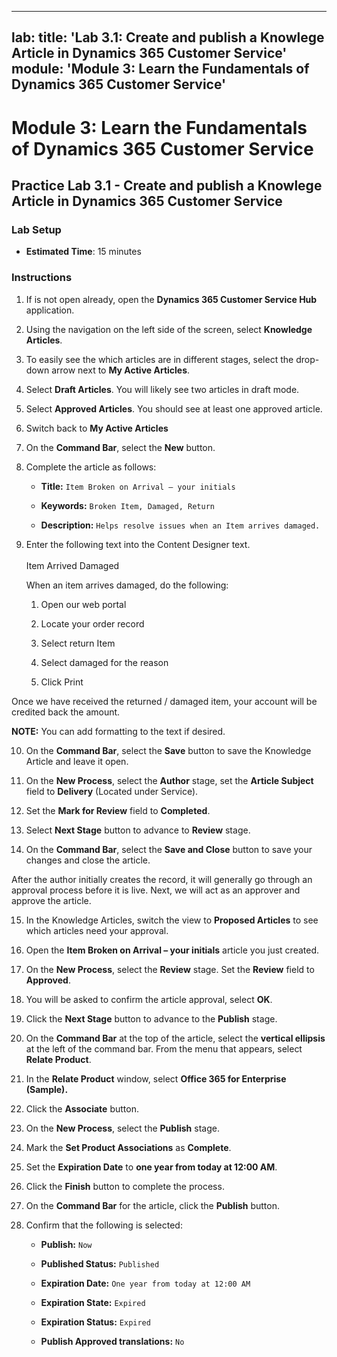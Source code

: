 
---
lab:
    title: 'Lab 3.1: Create and publish a Knowlege Article in Dynamics 365 Customer Service'
    module: 'Module 3: Learn the Fundamentals of Dynamics 365 Customer Service'
---

# Module 3: Learn the Fundamentals of Dynamics 365 Customer Service

## Practice Lab 3.1 - Create and publish a Knowlege Article in Dynamics 365 Customer Service

### Lab Setup

  - **Estimated Time**: 15 minutes

### Instructions

1. If is not open already, open the **Dynamics 365 Customer Service Hub** application. 

2. Using the navigation on the left side of the screen, select **Knowledge Articles**. 

3. To easily see the which articles are in different stages, select the drop-down arrow next to **My Active Articles**. 

4. Select **Draft Articles**. You will likely see two articles in draft mode.

5. Select **Approved Articles**. You should see at least one approved article. 

6. Switch back to **My Active Articles**

7. On the **Command Bar**, select the **New** button. 

8. Complete the article as follows:

	- **Title:** `Item Broken on Arrival – your initials`

	- **Keywords:** `Broken Item, Damaged, Return`

	- **Description:** `Helps resolve issues when an Item arrives damaged.` 

9. Enter the following text into the Content Designer text.   
‎  
‎	Item Arrived Damaged

	When an item arrives damaged, do the following:

	1. Open our web portal

	2. Locate your order record

	3. Select return Item

	4. Select damaged for the reason

	5. Click Print

  Once we have received the returned / damaged item, your account will be credited back the amount.

  **NOTE:** You can add formatting to the text if desired. 

10. On the **Command Bar**, select the **Save** button to save the Knowledge Article and leave it open. 

11. On the **New Process**, select the **Author** stage, set the **Article Subject** field to **Delivery** (Located under Service). 

12. Set the **Mark for Review** field to **Completed**.

13. Select **Next Stage** button to advance to **Review** stage.

14. On the **Command Bar**, select the **Save and Close** button to save your changes and close the article.

After the author initially creates the record, it will generally go through an approval process before it is live. Next, we will act as an approver and approve the article. 

15. In the Knowledge Articles, switch the view to **Proposed Articles** to see which articles need your approval. 

16. Open the **Item Broken on Arrival – your initials** article you just created.

17. On the **New Process**, select the **Review** stage. Set the **Review** field to **Approved**.

18. You will be asked to confirm the article approval, select **OK**. 

19. Click the **Next Stage** button to advance to the **Publish** stage. 

20. On the **Command Bar** at the top of the article, select the **vertical ellipsis** at the left of the command bar. From the menu that appears, select **Relate Product**. 

21. In the **Relate Product** window, select **Office 365 for Enterprise (Sample).**

22. Click the **Associate** button. 

23. On the **New Process**, select the **Publish** stage. 

24. Mark the **Set Product Associations** as **Complete**. 

25. Set the **Expiration Date** to **one year from today at 12:00 AM**. 

26. Click the **Finish** button to complete the process. 

27. On the **Command Bar** for the article, click the **Publish** button. 

28. Confirm that the following is selected:

	- **Publish:** `Now`

	- **Published Status:** `Published`

	- **Expiration Date:** `One year from today at 12:00 AM`

	- **Expiration State:** `Expired`

	- **Expiration Status:** `Expired`

	- **Publish Approved translations:** `No`
